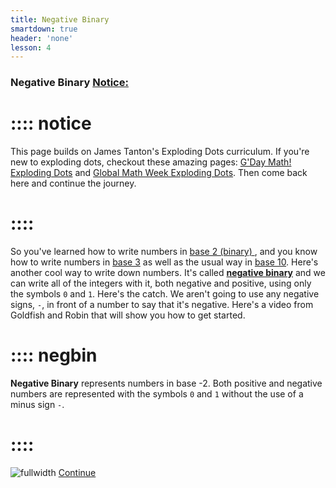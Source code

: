 ```yaml
---
title: Negative Binary 
smartdown: true
header: 'none'
lesson: 4
---
```

### Negative Binary [**Notice:**](::notice/center,closeable,draggable,lightbox)
# :::: notice
This page builds on James Tanton's Exploding Dots curriculum. If you're new to exploding dots, checkout these amazing pages: [G'Day Math! Exploding Dots](http://gdaymath.com/courses/exploding-dots/) and [Global Math Week Exploding Dots](https://www.explodingdots.org).  Then come back here and continue the journey.
# ::::

So you've learned how to write numbers in [base 2 (binary) ](http://gdaymath.com/lessons/explodingdots/1-2-1-leftarrow-2-machine/), and you know how to write numbers in [base 3](http://gdaymath.com/lessons/explodingdots/2-3-explaining-machines/) as well as the usual way in [base 10](http://gdaymath.com/lessons/explodingdots/1-4-1-leftarrow-10-machine/).  Here's another cool way to write down numbers.  It's called [**negative binary**](::negbin/tooltip) and we can write all of the integers with it, both negative and positive, using only the symbols `0` and `1`.  Here's the catch.  We aren't going to use any negative signs, `-`, in front of a number to say that it's negative.  Here's a video from Goldfish and Robin that will show you how to get started.

# :::: negbin
**Negative Binary** represents numbers in base -2. Both positive and negative numbers are represented with the symbols `0` and `1` without the use of a minus sign `-`.
# ::::

![fullwidth](https://youtu.be/ZN1iXkyuIi8)
[Continue](/pages/NegaBinary2)
